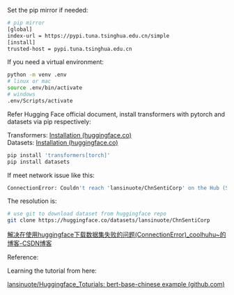 

Set the pip mirror if needed:

```bash
# pip mirror
[global]
index-url = https://pypi.tuna.tsinghua.edu.cn/simple
[install]
trusted-host = pypi.tuna.tsinghua.edu.cn
```



If you need a virtual environment:

```bash
python -m venv .env
# linux or mac
source .env/bin/activate
# windows
.env/Scripts/activate
```



Refer Hugging Face official document, install transformers with pytorch and datasets via pip respectively:

Transformers: [Installation (huggingface.co)](https://huggingface.co/docs/transformers/installation)\
Datasets: [Installation (huggingface.co)](https://huggingface.co/docs/datasets/installation)

```bash
pip install 'transformers[torch]'
pip install datasets
```



If meet network issue like this:

```bash
ConnectionError: Couldn't reach 'lansinuote/ChnSentiCorp' on the Hub (SSLError)
```

The resolution is:

```bash
# use git to download dataset from huggingface repo
git clone https://huggingface.co/datasets/lansinuote/ChnSentiCorp
```

[解决在使用huggingface下载数据集失败的问题(ConnectionError)\_coolhuhu\~的博客-CSDN博客](https://blog.csdn.net/weixin_42655901/article/details/124246300)





Reference:

Learning the tutorial from here:&#x20;

[lansinuote/Huggingface\_Toturials: bert-base-chinese example (github.com)](https://github.com/lansinuote/Huggingface_Toturials)

